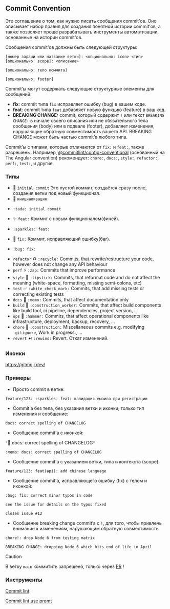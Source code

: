 ## Commit Convention
Это соглашение о том, как нужно писать сообщения commit’ов. Оно описывает набор правил для создания понятной истории commit’ов, 
а также позволяет проще разрабатывать инструменты автоматизации, основанные на истории commit’ов.

Сообщения commit’ов должны быть следующей структуры:
```
[номер задачи или название ветки]: <опционально: icon> <тип>[опционально: scope]: <описание>

[опционально: тело коммита]

[опционально: footer]
```

Commit’ы могут содержать следующие структурные элементы для сообщений:

- **fix**: commit типа `fix` исправляет ошибку (bug) в вашем коде.
- **feat**: commit типа `feat` добавляет новую функцию (feature) в ваш код.
- **BREAKING CHANGE:** commit, который содержит `!` или текст `BREAKING CHANGE:` в начале своего описания или не обязательного тела сообщения (body) или в подвале (footer), добавляет изменения, нарушающие обратную совместимость вашего API.
BREAKING CHANGE может быть частью commit’а любого типа.

Commit’ы с типами, которые отличаются от `fix:` и `feat:`, также разрешены.
Например, [@commitlint/config-conventional](https://github.com/conventional-changelog/commitlint/tree/master/%40commitlint/config-conventional) (основанный на The Angular convention) рекомендует: `chore:`, `docs:`, `style:`, `refactor:`, `perf:`, `test:`, и другие.

### Типы
* :tada: `initial commit` Это пустой коммит, создаётся сразу после, создания ветки под новый функционал.
* :tada: `инициализация` 
* ```
  :tada: initial commit
  ```
* :sparkles: `feat:` Коммит с новым функционалом(фичей).
* ```
  :sparkles: feat: 
  ```
* :bug: `fix:` Коммит, исправляющий ошибку(баг).
* ```
  :bug: fix: 
  ```
* `refactor` :recycle: `:recycle:` Commits, that rewrite/restructure your code, however does not change any API behaviour
* `perf` :zap: `:zap:` Commits that improve performance
* `style` :lipstick: `:lipstick:` Commits, that reformat code and do not affect the meaning (white-space, formatting, missing semi-colons, etc)
* `test` :white_check_mark: `:white_check_mark:` Commits, that add missing tests or correcting existing tests
* `docs` :memo: `:memo:` Commits, that affect documentation only
* `build` :construction_worker: `:construction_worker:` Commits, that affect build components like build tool, ci pipeline, dependencies, project version, ...
* `ops` :hammer: `:hammer:` Commits, that affect operational components like infrastructure, deployment, backup, recovery, ...
* `chore` :construction: `:construction:` Miscellaneous commits e.g. modifying `.gitignore`, Work in progress., ...
* `revert` :rewind: `:rewind:` Revert. Откат изменений.

### Иконки
https://gitmoji.dev/

### Примеры
- Просто commit в ветке:
```  
feature/123: :sparkles: feat: валидация емаила при регистрации 
```
  
- Сommit’а без тела, без указания ветки и иконки, только тип изменения и сообщение:
```  
docs: correct spelling of CHANGELOG
```

- Сообщение commit’а с иконкой:
  
`"`:memo: docs: correct spelling of CHANGELOG`"`
```  
:memo: docs: correct spelling of CHANGELOG
```



- Сообщение commit’а с указанием ветки, типа и контекста (scope):

```
feature/123: feat(api): add chinese language
```

- Сообщение commit’а, исправляющего ошибку (fix) с телом и иконкой:
  
```
:bug: fix: correct minor typos in code

see the issue for details on the typos fixed

closes issue #12
```

- Сообщение breaking change commit’a с `!`, для того, чтобы привлечь внимание к изменениям, нарушающим обратную совместимость:
  
```
chore!: drop Node 6 from testing matrix

BREAKING CHANGE: dropping Node 6 which hits end of life in April
```

>[!CAUTION]
>В ветку `main` коммитить запрещено, только через [PR](./pr-conv.md) !

### Инструменты
[Commit lint](https://commitlint.js.org/reference/cli)

[Commit lint use promt](https://commitlint.js.org/guides/use-prompt)

